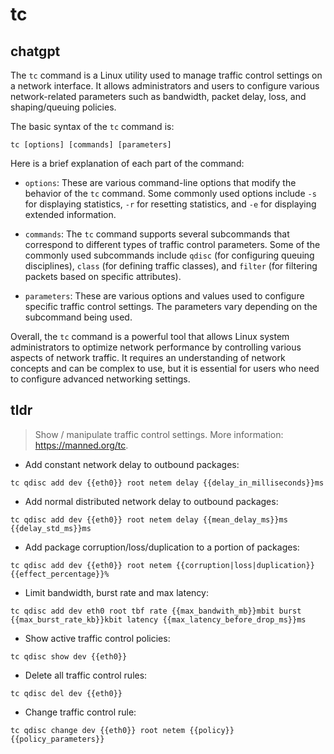 # tc 
## chatgpt 
The `tc` command is a Linux utility used to manage traffic control settings on a network interface. It allows administrators and users to configure various network-related parameters such as bandwidth, packet delay, loss, and shaping/queuing policies.

The basic syntax of the `tc` command is:

```
tc [options] [commands] [parameters]
```

Here is a brief explanation of each part of the command:

- `options`: These are various command-line options that modify the behavior of the `tc` command. Some commonly used options include `-s` for displaying statistics, `-r` for resetting statistics, and `-e` for displaying extended information.

- `commands`: The `tc` command supports several subcommands that correspond to different types of traffic control parameters. Some of the commonly used subcommands include `qdisc` (for configuring queuing disciplines), `class` (for defining traffic classes), and `filter` (for filtering packets based on specific attributes).

- `parameters`: These are various options and values used to configure specific traffic control settings. The parameters vary depending on the subcommand being used.

Overall, the `tc` command is a powerful tool that allows Linux system administrators to optimize network performance by controlling various aspects of network traffic. It requires an understanding of network concepts and can be complex to use, but it is essential for users who need to configure advanced networking settings. 

## tldr 
 
> Show / manipulate traffic control settings.
> More information: <https://manned.org/tc>.

- Add constant network delay to outbound packages:

`tc qdisc add dev {{eth0}} root netem delay {{delay_in_milliseconds}}ms`

- Add normal distributed network delay to outbound packages:

`tc qdisc add dev {{eth0}} root netem delay {{mean_delay_ms}}ms {{delay_std_ms}}ms`

- Add package corruption/loss/duplication to a portion of packages:

`tc qdisc add dev {{eth0}} root netem {{corruption|loss|duplication}} {{effect_percentage}}%`

- Limit bandwidth, burst rate and max latency:

`tc qdisc add dev eth0 root tbf rate {{max_bandwith_mb}}mbit burst {{max_burst_rate_kb}}kbit latency {{max_latency_before_drop_ms}}ms`

- Show active traffic control policies:

`tc qdisc show dev {{eth0}}`

- Delete all traffic control rules:

`tc qdisc del dev {{eth0}}`

- Change traffic control rule:

`tc qdisc change dev {{eth0}} root netem {{policy}} {{policy_parameters}}`
